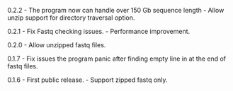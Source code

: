 0.2.2
    - The program now can handle over 150 Gb sequence length
    - Allow unzip support for directory traversal option.

0.2.1
    - Fix Fastq checking issues.
    - Performance improvement.

0.2.0
    - Allow unzipped fastq files.
    
0.1.7
    - Fix issues the program panic after finding empty line in at the end of fastq files.

0.1.6
    - First public release.
    - Support zipped fastq only.